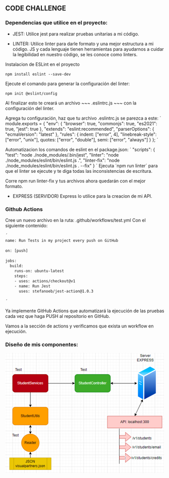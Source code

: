 ## CODE CHALLENGE

### Dependencias que utilice en el proyecto:

- JEST:
       Utilice jest para realizar pruebas unitarias a mi código.

- LINTER:
        Utilice linter para darle formato y una mejor estructura a mi código.
    JS y cada lenguaje tienen herramientas para ayudarnos a cuidar la legibilidad en nuestro código, se les conoce como linters.

Instalacion de ESLint en el proyecto
~~~ 
npm install eslint --save-dev 
~~~

Ejecute el comando para generar la configuración del linter:
~~~
npm init @eslint/config
~~~

Al finalizar esto te creará un archivo ~~~ .eslintrc.js ~~~ con la configuración del linter.

Agrega tu configuración, haz que tu archivo .eslintrc.js se parezca a este:
´
module.exports = {
    "env": {
        "browser": true,
        "commonjs": true,
        "es2021": true,
        "jest": true
    },
    "extends": "eslint:recommended",
    "parserOptions": {
        "ecmaVersion": "latest"
    },
    "rules": {
        indent: ["error", 4],
        "linebreak-style": ["error", "unix"],
        quotes: ["error", "double"],
        semi: ["error", "always"]
    }
};
´

Automatizacion los comandos de eslint en el package.json:
´
  "scripts": {
    "test": "node ./node_modules/.bin/jest",
    "linter": "node ./node_modules/eslint/bin/eslint.js .",
    "linter-fix": "node ./node_modules/eslint/bin/eslint.js . --fix"
  }
´
Ejecuta ´npm run linter´ para que el linter se ejecute y te diga todas las inconsistencias de escritura.

Corre npm run linter-fix y tus archivos ahora quedarán con el mejor formato.

- EXPRESS (SERVIDOR)
    Express lo utilice para la creacion de mi API.

### Github Actions 

Cree un nuevo archivo en la ruta: .github/workflows/test.yml
Con el siguiente contenido:

~~~
´
name: Run Tests in my project every push on GitHub

on: [push]

jobs:
  build:
    runs-on: ubuntu-latest
    steps:
    - uses: actions/checkout@v1
    - name: Run Jest
      uses: stefanoeb/jest-action@1.0.3

´
~~~

Ya implemente GitHub Actions que automatizará la ejecución de las pruebas cada vez que haga PUSH al repositorio en GitHub.

Vamos a la sección de actions y verificamos que exista un workflow en ejecución.


### Diseño de mis componentes:

![Image text](https://github.com/jorgealexis07/codechallenge/blob/master/images/DiagramCodeChallenge.PNG)